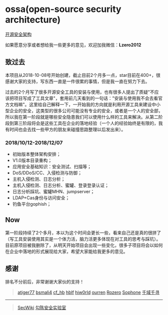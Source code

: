 # ossa(open-source security architecture)
[开源安全架构](https://bloodzer0.github.io/ossa/)

如果愿意分享或者想给我一些更多的意见，欢迎加我微信：**Lzero2012**

## 致过去
本项目从2018-10-08号开始创建，截止目前2个月多一点，star目前在400+，很感谢大家的支持，写东西一直是一件很累的事情，但是我一直在努力下去。

过去的2个月写了很多开源安全工具的安装与使用，也有很多人提出了质疑"不应该把项目写成了工具文章"，套用前几天看到的一句话："安装与使用我不会去看官方文档嘛"。这里给自己解释一下，一开始我的方向就是利用开源工具来建设中小型企业的安全，这类型的很多公司可能没有专业的安全，或者是一个人的安全部，所以我在第一阶段就是哪些安全隐患我们可以使用什么样的工具来解决。从第二阶段到第三阶段将会是这些工具在企业的落地经验（一个人的经验始终是有限的，我有时间也会去找一些甲方的朋友来碰撞思路整理以后发出来）。

### 2018/10/12-2018/12/07
* 初始版本整体架构安排；
* V1.0版本目录重构；
* 应用安全基础知识：安全测试、扫描等；
* DoS/DDoS/CC、入侵检测与防御；
* 主机入侵检测、日志分析；
* 主机入侵检测、日志分析、蜜罐、登录登录认证；
* 日志分析踩坑、蜜罐MHN、jumpserver；
* LDAP+Cas身份与访问安全；
* 钓鱼平台gophish；

## Now
第一阶段持续了2个多月，本以为这个时间会更长一些，看来自己还是真的很拼了（写工具安装使用其实是一个体力活，脑力活更多体现在对工具的思考与踩坑）。目前原项目被我删除了，从明天开始项目会出现一些变化，很多子项目将会以如何在企业中落地的形式展现给大家，希望大家能给我更多的意见。

## 感谢
排名不分前后，非常谢谢大家伙的支持！

> [atiger77](https://github.com/atiger77)
> [bsmali4](https://github.com/bsmali4)
> [cf_hb](https://github.com/coffeehb/)
> [hblf](https://github.com/lewisec)
> [hiw0rld](https://github.com/hiw0rld)
> [ourren](https://github.com/SecWiki)
> [Rozero](https://github.com/r0zero)
> [Sophone](https://github.com/Sophone)
> [千域千寻](https://github.com/Leeboble)

****

> [SecWiki](https://sec-wiki.com/)
> [勾陈安全实验室](http://www.polaris-lab.com/)
